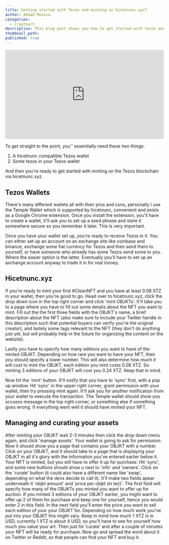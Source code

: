 ```yaml
---
title: Getting started with Tezos and minting on hicetnunc.xyz?
author: Ahmad Moussa
categories:
  - cryptoart
description: This blog post shows you how to get started with tezos and minting your first NFT on hicetnunc.
thumbnail_path: 
published: true
---
```

<div style="width:100%;height:0;padding-bottom:56%;position:relative;"><iframe src="https://giphy.com/embed/W0LADAvWlQks4o6Ulk" width="100%" height="100%" style="position:absolute; pointer-events:none;" frameBorder="0" class="giphy-embed" allowFullScreen></iframe></div>

To get straight to the point, you'' essentially need these two things:

1. A hicetnunc compatible Tezos wallet
2. Some tezos in your Tezos wallet

And then you're ready to get started with minting on the Tezos blockchain via hicetnunc.xyz.

## Tezos Wallets
There's many different wallets all with their pros and cons, personally I use the Temple Wallet which is supported by hicetnunc, convenient and exists as a Google Chrome extension. Once you install the extension, you'll have to create a wallet, it'll ask you to set up a seed phrase and store it somewhere secure so you remember it later. This is very important.

Once you have your wallet set up, you're ready to receive Tezos in it. You can either set up an account on an exchange site like coinbase and binance, exchange some fiat currency for Tezos and then send them to yourself, or have someone who already has some Tezos send some to you. Where the easier option is the latter. Eventually you'll have to set up an axchange account anyway to trade it in for real money.

## Hicetnunc.xyz

If you're ready to mint your first #CleanNFT and you have at least 0.08 XTZ in your wallet, then you're good to go. Head over to hicetnunc.xyz, click the drop down icon in the top right corner and click 'mint OBJKTs'. It'll take you to a page where you have to fill out some details about the NFT you want to mint. Fill out the the first three fields with the OBJKT's name, a brief description about the NFT (also make sure to include your Twitter handle in this description such that potential buyers can verify you're the original creator), and lastely some tags relevant to the NFT (they don't do anything just yet, but will probably help in the future for organizing the content on the website).

Lastly you have to specify how many editions you want to have of the minted OBJKT. Depending on how rare you want to have your NFT, then you should specify a lower number. This will also determine how much it will cost to mint the OBJKT, each edition you mint costs 0.08 XTZ. So minting 3 editions of your OBJKT will cost you 0.24 XTZ. Keep that in mind.

Now hit the 'mint' button. It'll notify that you have to 'sync' first, with a pop up window. Hit 'sync' in the upper right corner, grant permission with your wallet, then try pressing mint again. It'll ask you for another notification from your wallet to execute the transaction. The Temple wallet should show you sccuess message in the top right corner, or something else if something goes wrong. If everything went well it should have minted your NFT.

## Managing and curating your assets

After minting your OBJKT wait 2-3 minutes then click the drop down menu again, and click 'manage assets'. Your wallet is going to ask for permission. Now it should show you a page that contains your OBJKT with a number. Click on your OBJKT, and it should take to a page that is displaying your OBJKT in all it's glory with the information you've entered earlier below it. Your NFT is minted, but you still have to offer it up for purchase. Hit 'sync', and some new buttons should show u next to 'info' and 'owners'. Click on the 'curate' button (it could also have a different name like 'swap', depending on what the devs decide to call it). It'll make two fields apear underneath it 'objkt amount' and 'price per objkt (in tez)'. The first field will specify how many of the OBJKTs you minted you want to offer up for auction. If you minted 3 editions of your OBJKT earlier, you might want to offer up 2 of them for purchase and keep one for yourself, hence you would enter 2 in this field. In the next field you'll enter the price you want to sell each edition of your your OBJKT for. Depending on how much work you've put into your OBJKT this might vary. Keep in mind how much 1 XTZ is in USD, currently 1 XTZ is about 4 USD, so you'll have to see for yourself how much you value your art. Then just hit 'curate' and after a couple of minutes your NFT will be ready for purchase. Now go and spread the word about it on Twitter or Reddit, so that people can find your NFT and buy it.


